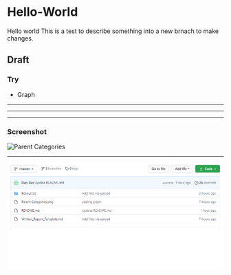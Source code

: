 # Hello-World
Hello world
This is a test to describe something into a new brnach to make changes.
## Draft
### Try
* Graph

---

---

---
### Screenshot

![Parent Categories](https://user-images.githubusercontent.com/67299365/88468725-a9b78300-ceb5-11ea-8b3a-0a96229daffc.png)

---

![Test Graph](test.png)
